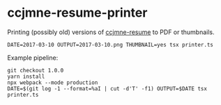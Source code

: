 # ccjmne-resume-printer

Printing (possibly old) versions of [ccjmne-resume](https://github.com/ccjmne/ccjmne-resume) to PDF or thumbnails.

```shell
DATE=2017-03-10 OUTPUT=2017-03-10.png THUMBNAIL=yes tsx printer.ts
```

Example pipeline:

```shell
git checkout 1.0.0
yarn install
npx webpack --mode production
DATE=$(git log -1 --format=%aI | cut -d'T' -f1) OUTPUT=$DATE tsx printer.ts
```
